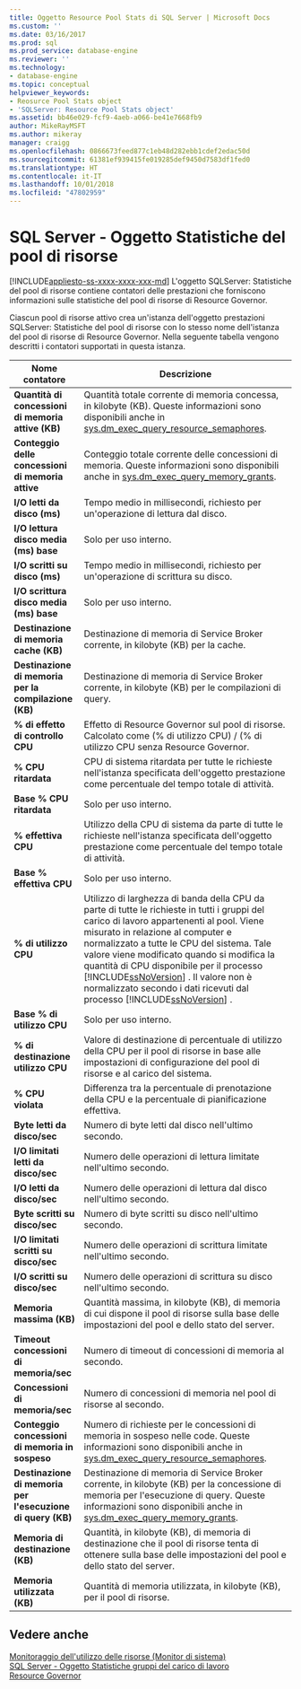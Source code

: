 ```yaml
---
title: Oggetto Resource Pool Stats di SQL Server | Microsoft Docs
ms.custom: ''
ms.date: 03/16/2017
ms.prod: sql
ms.prod_service: database-engine
ms.reviewer: ''
ms.technology:
- database-engine
ms.topic: conceptual
helpviewer_keywords:
- Reosurce Pool Stats object
- 'SQLServer: Resource Pool Stats object'
ms.assetid: bb46e029-fcf9-4aeb-a066-be41e7668fb9
author: MikeRayMSFT
ms.author: mikeray
manager: craigg
ms.openlocfilehash: 0866673feed877c1eb48d282ebb1cdef2edac50d
ms.sourcegitcommit: 61381ef939415fe019285def9450d7583df1fed0
ms.translationtype: HT
ms.contentlocale: it-IT
ms.lasthandoff: 10/01/2018
ms.locfileid: "47802959"
---
```

# <a name="sql-server-resource-pool-stats-object"></a>SQL Server - Oggetto Statistiche del pool di risorse
[!INCLUDE[appliesto-ss-xxxx-xxxx-xxx-md](../../includes/appliesto-ss-xxxx-xxxx-xxx-md.md)]
  L'oggetto SQLServer: Statistiche del pool di risorse contiene contatori delle prestazioni che forniscono informazioni sulle statistiche del pool di risorse di Resource Governor.  
  
 Ciascun pool di risorse attivo crea un'istanza dell'oggetto prestazioni SQLServer: Statistiche del pool di risorse con lo stesso nome dell'istanza del pool di risorse di Resource Governor. Nella seguente tabella vengono descritti i contatori supportati in questa istanza.  
  
|Nome contatore|Descrizione|  
|------------------|-----------------|  
|**Quantità di concessioni di memoria attive (KB)**|Quantità totale corrente di memoria concessa, in kilobyte (KB). Queste informazioni sono disponibili anche in [sys.dm_exec_query_resource_semaphores](../../relational-databases/system-dynamic-management-views/sys-dm-exec-query-resource-semaphores-transact-sql.md).| 
|**Conteggio delle concessioni di memoria attive**|Conteggio totale corrente delle concessioni di memoria. Queste informazioni sono disponibili anche in [sys.dm_exec_query_memory_grants](../../relational-databases/system-dynamic-management-views/sys-dm-exec-query-memory-grants-transact-sql.md).|  
|**I/O letti da disco (ms)**|Tempo medio in millisecondi, richiesto per un'operazione di lettura dal disco.|  
|**I/O lettura disco media (ms) base**|Solo per uso interno.|
|**I/O scritti su disco (ms)**|Tempo medio in millisecondi, richiesto per un'operazione di scrittura su disco.|  
|**I/O scrittura disco media (ms) base**|Solo per uso interno.|
|**Destinazione di memoria cache (KB)**|Destinazione di memoria di Service Broker corrente, in kilobyte (KB) per la cache.|  
|**Destinazione di memoria per la compilazione (KB)**|Destinazione di memoria di Service Broker corrente, in kilobyte (KB) per le compilazioni di query.|  
|**% di effetto di controllo CPU**|Effetto di Resource Governor sul pool di risorse. Calcolato come (% di utilizzo CPU) / (% di utilizzo CPU senza Resource Governor.|  
|**% CPU ritardata**|CPU di sistema ritardata per tutte le richieste nell'istanza specificata dell'oggetto prestazione come percentuale del tempo totale di attività.|
|**Base % CPU ritardata**|Solo per uso interno.|
|**% effettiva CPU**|Utilizzo della CPU di sistema da parte di tutte le richieste nell'istanza specificata dell'oggetto prestazione come percentuale del tempo totale di attività.|
|**Base % effettiva CPU**|Solo per uso interno.|
|**% di utilizzo CPU**|Utilizzo di larghezza di banda della CPU da parte di tutte le richieste in tutti i gruppi del carico di lavoro appartenenti al pool. Viene misurato in relazione al computer e normalizzato a tutte le CPU del sistema. Tale valore viene modificato quando si modifica la quantità di CPU disponibile per il processo [!INCLUDE[ssNoVersion](../../includes/ssnoversion-md.md)] . Il valore non è normalizzato secondo i dati ricevuti dal processo [!INCLUDE[ssNoVersion](../../includes/ssnoversion-md.md)] .|  
|**Base % di utilizzo CPU**|Solo per uso interno.|
|**% di destinazione utilizzo CPU**|Valore di destinazione di percentuale di utilizzo della CPU per il pool di risorse in base alle impostazioni di configurazione del pool di risorse e al carico del sistema.|  
|**% CPU violata**|Differenza tra la percentuale di prenotazione della CPU e la percentuale di pianificazione effettiva.|
|**Byte letti da disco/sec**|Numero di byte letti dal disco nell'ultimo secondo.|  
|**I/O limitati letti da disco/sec**|Numero delle operazioni di lettura limitate nell'ultimo secondo.|  
|**I/O letti da disco/sec**|Numero delle operazioni di lettura dal disco nell'ultimo secondo.| 
|**Byte scritti su disco/sec**|Numero di byte scritti su disco nell'ultimo secondo.|  
|**I/O limitati scritti su disco/sec**|Numero delle operazioni di scrittura limitate nell'ultimo secondo.| 
|**I/O scritti su disco/sec**|Numero delle operazioni di scrittura su disco nell'ultimo secondo.|
|**Memoria massima (KB)**|Quantità massima, in kilobyte (KB), di memoria di cui dispone il pool di risorse sulla base delle impostazioni del pool e dello stato del server.| 
|**Timeout concessioni di memoria/sec**|Numero di timeout di concessioni di memoria al secondo.|
|**Concessioni di memoria/sec**|Numero di concessioni di memoria nel pool di risorse al secondo.| 
|**Conteggio concessioni di memoria in sospeso**|Numero di richieste per le concessioni di memoria in sospeso nelle code. Queste informazioni sono disponibili anche in [sys.dm_exec_query_resource_semaphores](../../relational-databases/system-dynamic-management-views/sys-dm-exec-query-resource-semaphores-transact-sql.md).|
|**Destinazione di memoria per l'esecuzione di query (KB)**|Destinazione di memoria di Service Broker corrente, in kilobyte (KB) per la concessione di memoria per l'esecuzione di query. Queste informazioni sono disponibili anche in [sys.dm_exec_query_memory_grants](../../relational-databases/system-dynamic-management-views/sys-dm-exec-query-memory-grants-transact-sql.md).|  
|**Memoria di destinazione (KB)**|Quantità, in kilobyte (KB), di memoria di destinazione che il pool di risorse tenta di ottenere sulla base delle impostazioni del pool e dello stato del server.|   
|**Memoria utilizzata (KB)**|Quantità di memoria utilizzata, in kilobyte (KB), per il pool di risorse.|  

  
## <a name="see-also"></a>Vedere anche  
 [Monitoraggio dell'utilizzo delle risorse &#40;Monitor di sistema&#41;](../../relational-databases/performance-monitor/monitor-resource-usage-system-monitor.md)   
 [SQL Server - Oggetto Statistiche gruppi del carico di lavoro](../../relational-databases/performance-monitor/sql-server-workload-group-stats-object.md)   
 [Resource Governor](../../relational-databases/resource-governor/resource-governor.md)  
  
  
